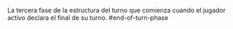 La tercera fase de la estructura del turno que comienza cuando el jugador activo declara el final de su turno.
#end-of-turn-phase